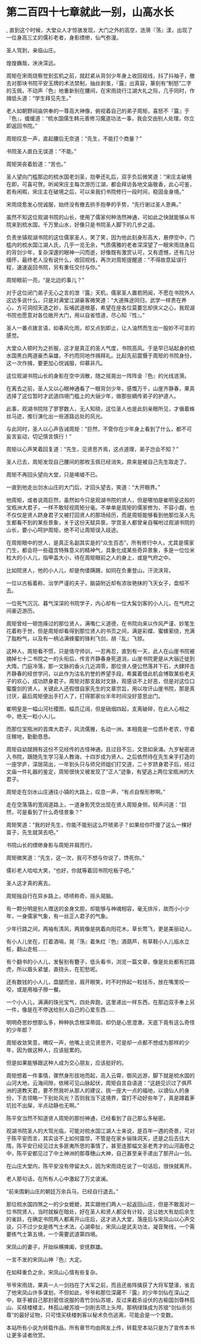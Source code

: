 # 第二百四十七章就此一别，山高水长
,  直到这个时候，大堂众人才惊骇发现，大门之外的高空，涟漪『荡』漾，出现了一位身高三丈的儒衫老者，身影缥缈，仙气弥漫。
   圣人驾到，亲临山庄。
   煌煌巍哉，泱泱深远。
   周矩在宋雨烧察觉到玄机之前，就赶紧从背剑少年身上收回视线，抖了抖袖子，撤去对那块书院平安玉牌的术法禁制，抽丝剥茧，『露』出真容，篆刻有“制怒”二字的玉佩，不动声『色』地重新别在腰间，在宋雨烧行江湖大礼之际，几乎同时，作揖低头道：“学生拜见先生。”
   老人如朝野祠庙供奉的一尊高大神像，俯视着自己的弟子周矩，喜怒不『露』于『色』，缓缓道：“梳水国儒生韩元善修习魔道功法一事，我会交由别人处理，你立即返回书院。”
   周矩叹息一声，直起腰后无奈道：“先生，不能打个商量？”
   书院圣人直白无误道：“不能。”
   周矩哭丧着脸道：“苦也。”
   圣人望向门槛那边的梳水国老剑圣，抱拳还礼后，双手负后微笑道：“宋庄主破境在即，可喜可贺。听闻宋庄主每次游历江湖，都会拜访各地文庙敬香，此心可鉴，若有闲暇，宋庄主在破境之后，可以来我们书院修行一段时间，稳固金身境。”
   宋雨烧愈发心悦诚服，始终没有撤去拱手抱拳的手势，“先行谢过圣人恩典。”
   虽然不知这位观湖书院的山长，使用了儒家何种浩然神通，可如此之快就能够从书院来到梳水国，千万里山水，好像只是书院圣人脚下的几步之遥。
   负责坐镇观湖书院的这位儒家圣人，笑了笑，因为他此刻身形高大，悬停空中，门槛内的梳水国江湖人氏，几乎一览无余，气质儒雅的老者深深望了一眼宋雨烧身后的背剑少年，复杂深邃的眼神一闪而逝，好像既有激赏认可，又有遗憾，还有几分缅怀，最终老人没有说什么，收回视线，再次对周矩提醒道：“不得故意延误行程，速速返回书院，另有重任交付与你。”
   周矩眼前一亮，“是北边的事儿？”
   对于这位闭门弟子无心之言的泄『露』天机，儒家圣人置若罔闻，不愿在书院外人这边多说什么，只是对满堂江湖豪客微笑道：“大道殊途同归，武学一样贵在养心，方可洞彻天道之妙，反哺武道根基，希望在座各位莫要忘却侠义之心，我观湖书院也愿意对各位敞开大门，用以自省悟道，尽心知『性』。”
   圣人一番点拨言语，如春风化雨，却又点到即止，让人油然而生出一股妙不可言的感觉。
   大堂众人顿时为之折服，这才是真正的圣人气度，书院高风。于是早已站起身的梳水国黑白两道豪杰枭雄，不约而同地作揖拜礼。比起先前震慑于周矩的书院身份，这一次作揖，要更加心悦诚服，仰慕非凡。
   这位观湖书院山长的身影在空中消散，随之摇晃出一阵阵金『色』的光线涟漪。
   在离去之前，圣人又以心眼神通看了一眼背剑少年，感慨万千，山崖齐静春，果真选择了这位暂时才武道四境门槛上的大骊少年，做那些嫡传弟子的护道人。
   此事，观湖书院除了寥寥数人，无人知晓，这位圣人也是此刻亲眼所见，才循着蛛丝马迹，推衍演化出一些道路远处的风光。
   与此同时，圣人以心声告诫周矩：“巨然，不管你在少年身上看到了什么，都不可妄言妄动，切记慎言慎行！”
   周矩以心声笑着回复道：“先生，见贤思齐焉，这点道理，弟子岂会不知？”
   圣人已去，周矩发现自己腰间的那枚玉佩已经消失，原来是被自己先生取走了。
   周矩不再回头望向大堂，只是唏嘘不已。
   一直到他走出剑水山庄的大门后，才回头望去，笑道：“大开眼界。”
   他周矩，或者说周巨然，虽然如今只是观湖书院的贤人，但是哪怕是崔明皇这般的宝瓶洲大君子，一样不敢轻视周矩分毫。不单单是周矩的儒家修为，不容小觑，也不仅仅是贤人跻身君子又被打回贤人的那场经历，而是周矩能够看到他那位圣人先生都看不到的某些景象，关于这份天赋异禀，学宫圣人都曾亲自嘱咐过观湖书院的山长，要小心呵护周矩，绝不可让周矩误入歧途。
   在周矩眼中的世人，是真正名副其实是的“众生百态”，所有修行中人，尤其是儒家门生，都会将一些蕴含特殊意义的精神气，具象化成某些奇异景象，多是一位位米粒大的小人儿，指甲盖大小，待在周矩眼前之人的身上，或是气府之中。
   比如院贤人，他的小人儿，却是佝偻蹒跚，如同在负重登山，汗流浃背。
   一位以古板着称、治学严谨的夫子，脑袋附近却有浓妆艳抹的飞天女子，盘桓不去。
   一位死气沉沉、暮气深深的书院学子，内心却有一位大髯剑客的小人儿，在气府之间豪迈游历。
   周矩曾经一顿饱揍过的那位贤人，满嘴仁义道德，在书院向来以作风严谨、妙笔生花着称于世，但是周矩却看得到那位贤人的书页之间，满是彩蝶、蜜蜂萦绕，充满了脂粉气，以及有一柄沾满蜂蜜的锋利飞剑，胡『乱』飞掠。
   这种人，周矩看不惯，只是恪守师训，一忍再忍，直到有一天，此人在山崖书院被摘掉七十二书院之一的头衔后，传言齐静春身死道消，山崖书院更是从大骊迁徙到大隋，门庭冷落，那一文脉的香火几近凋零，那位贤人便公然落井下石，大肆抨击齐静春的经世学问，以此作为沽名钓誉的养望手段，希冀着借此机会博取某些老夫子的欢心，成功跻身君子。周矩对那支敌对文脉，观感谈不上好恶，但是对这位口蜜腹剑的贤人，关键此人还假借自家先生的文章宗旨，用以攻讦山崖书院，那是真讨厌，最后周矩便出手打人了，打得那家伙半年时间没好意思出门。
   崔明皇是一幅山河社稷图，幅员辽阔，但是硝烟四起，支离破碎，在此人心相之中，绝无一粒小人儿。
   而那位宝瓶洲的首席大君子，风流儒雅，名动一洲，本相竟是一位质朴老农，守着庄稼地，勤勤恳恳。
   周矩自幼就拥有这份不见经传的古怪神通，且过目不忘，文思如泉涌。九岁秘密进入书院，跟随先生学习圣人教诲，十四岁成为贤人，之后依然待在先生亲手打造的一座学庐，深居简出，一年到头只与师兄师姐们打交道，二十岁跻身君子后，经过文庙一件礼器的鉴定，周矩很快又被发现了“正人”迹象，有望追上两位宝瓶洲的大君子。
   周矩走在剑水山庄通往小镇的大路上，叹息一声，“有点自惭形秽啊。”
   走在空落落的宽阔道路上，一道身影凭空出现在贤人周矩身侧，轻声问道：“巨然，可是看到了什么奇怪景象？”
   周矩笑道：“我的好先生，你能不能别这么吓唬弟子？如果给你吓傻了这么一棵好苗子，先生就哭去吧。”
   书院山长的缥缈身影与周矩并肩而行。
   周矩微笑道：“先生，这一次，我可不想与你说了，馋死你。”
   儒衫老人哈哈大笑，“也好，你就等着回书院吃板子吧。”
   圣人这才真的离去。
   周矩独自行在异乡路上，啧啧称奇，摇头晃脑。
   有一颗分明是别人赠送的金身文胆，却能够与神魂相容，毫无排斥，故而小小少年，一身儒家气象，有一丝正人君子的气象。
   少年行路之间，两袖有清风，两肩像是挑着向阳花木，草长莺飞，更是美丽动人。
   有小人儿坐在，打着酒嗝，晃『荡』着朱红『色』酒葫芦，有草鞋小人儿临水立桩，翻山走桩……
   有个翻书的小人儿，发髻别有簪子，低头看书，浏览一篇文章，像是处处都有拦路虎，所以眉头紧皱，直挠头，在犯愁呢。
   还有数钱的小人儿，盘腿而坐，眉开眼笑，时不时拎起一粒钱币，放在嘴里咬一咬，或是用袖子擦一餐。
   一个小人儿，满满的珠光宝气，四处奔跑，这里递出一样东西，在那边双手奉上另一件，像是在不停送给别人自己的心爱东西……
   明明奇思妙想那么多，种种执念根深蒂固，却仍是心思澄澈，天底下竟有这么奇怪的少年郎？
   周矩收敛笑意，喟叹一声，他嘴上说见贤思齐，可是却一点都不想成为那样的少年，因为做这种人，应该挺累的。
   但是如果能够跟这种人成为交心朋友，应该挺好的。
   周矩想着一件事情，骤然身形拔地而起，高入云霄，御风远游，脚下就是梳水国的山河大地，云海间隙，依稀可见山脉起伏，周矩自言自语道：“这趟见识过了俱芦洲的道教天君，要不然我听从那人的建议，挑一座大一点的福地，以谪仙人的身份，下去领略一下别处风光？否则我当下这境界，雷打不动好些年了，真是蹲着茅坑拉不出屎，半点动静也无啊。”
   陈平安当然不知道贤人周矩的那份神通，已经看到了自己那么多秘密。
   观湖书院圣人的大驾光临，可能对梳水国江湖人士来说，是百年一遇的奇景，可对于陈平安而言，其实谈不上如何震惊，不管是在家乡骊珠洞天，还是之后去往大隋，陈平安已经见过太多匪夷所思的事情了，甚至连那幅文圣老秀才的山河画卷之中，陈平安都见过了中土神洲的那尊穗山大神，自己甚至亲手递出了那开山一剑。
   在山庄大堂内，陈平安没有停留太久，因为宋雨烧在说了一句话后，很快就离开。
   老人那句话，在所有人心中激起了万丈波澜。
   “前来围剿山庄的朝廷万余兵马，已经自行退去。”
   那位梳水国四煞之一的少女嬷嬷，其实跟他们两人一起返回山庄，但是不敢面对一位书院贤人，当时就躲在暗处，好在圣人和贤人都没有计较，这让她大有劫后余生的雀跃，在确定书院两人都离开山庄后，这才进入大堂，落座后与宋凤山以心声交谈，只不过少女是练气士术法，心湖牵扯，宋凤山是武夫功法，凝音聚线，一个需要练气士第五境，一个需要武道第四境。
   宋凤山的妻子，开始纵横捭阖，安抚群雄。
   一言不发的宋凤山神『色』大定。
   在如释重负之余，宋凤山心情有些复杂。
   爷爷宋雨烧，果真一人一剑挡在了大军之前，而且还凿阵擒获了大将军楚濠，省去了他宋凤山许多谋划，不但如此，爷爷和那位深藏不『露』的少年剑仙在深山之中，联手被自己那封密信说服的青竹剑仙苏琅，反过来截杀设伏的古榆国剑尊林孤山、买椟楼楼主，林孤山被苏琅一剑削去项上头颅，那柄绿珠成为苏琅“剑仙杀剑尊”的最好证物，只可惜买椟楼刺客以秘术负伤逃离，可能会是一个变数。
  本站所有小说为转载作品，所有章节均由网友上传，转载至本站只是为了宣传本书让更多读者欣赏。